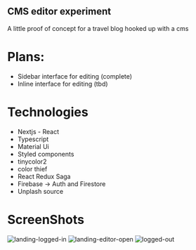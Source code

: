 ## CMS editor experiment

A little proof of concept for a travel blog hooked up with a cms

# Plans:
- Sidebar interface for editing (complete)
- Inline interface for editing (tbd)

# Technologies
- Nextjs - React
- Typescript
- Material Ui
- Styled components
- tinycolor2
- color thief
- React Redux Saga
- Firebase -> Auth and Firestore
- Unplash source

# ScreenShots

![landing-logged-in](https://user-images.githubusercontent.com/27015528/137649091-12a27f12-aa70-4cf4-b156-dc7e330829d1.png)
![landing-editor-open](https://user-images.githubusercontent.com/27015528/137649093-fd669bd1-218c-4bf9-8925-e68bda6c5d52.png)
![logged-out](https://user-images.githubusercontent.com/27015528/137649094-de5e00d7-034e-44fa-9f53-7e66d6dee770.png)
